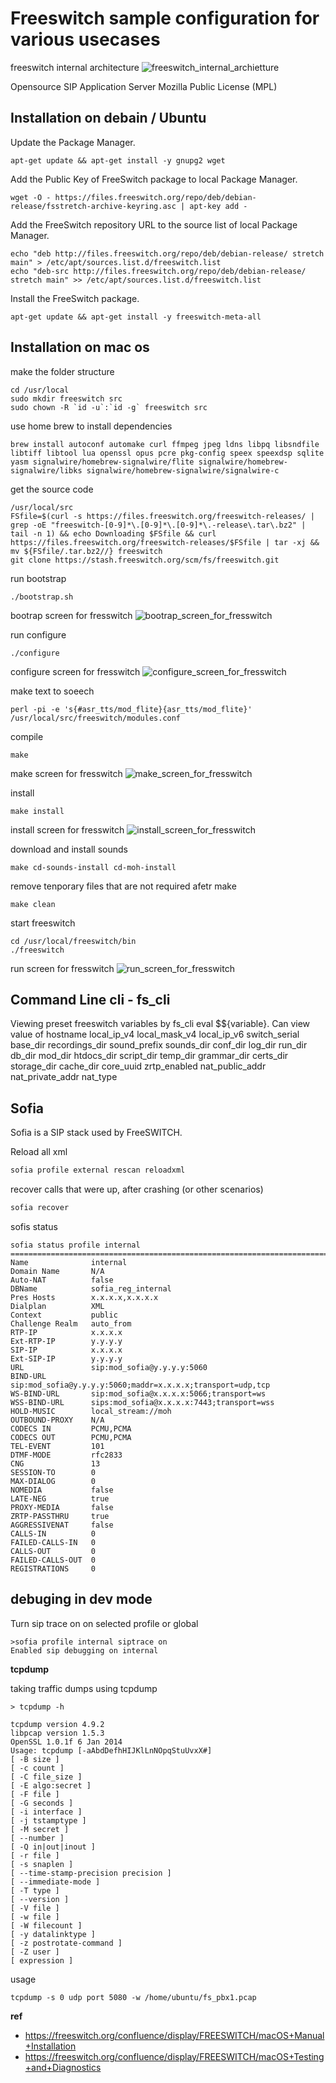 # Freeswitch sample configuration for various usecases

freeswitch internal architecture  ![freeswitch_internal_archietture](https://altanaitelecom.files.wordpress.com/2012/05/freeswitch.png?w=500)

Opensource SIP Application Server
Mozilla Public License (MPL)

## Installation on debain / Ubuntu

Update the Package Manager.
```
apt-get update && apt-get install -y gnupg2 wget
```

Add the Public Key of FreeSwitch package to local Package Manager.
```
wget -O - https://files.freeswitch.org/repo/deb/debian-release/fsstretch-archive-keyring.asc | apt-key add -
```

Add the FreeSwitch repository URL to the source list of local Package Manager.
```
echo "deb http://files.freeswitch.org/repo/deb/debian-release/ stretch main" > /etc/apt/sources.list.d/freeswitch.list
echo "deb-src http://files.freeswitch.org/repo/deb/debian-release/ stretch main" >> /etc/apt/sources.list.d/freeswitch.list
```

Install the FreeSwitch package.
```
apt-get update && apt-get install -y freeswitch-meta-all 
```

## Installation on mac os 

make the folder structure 
```
cd /usr/local      
sudo mkdir freeswitch src  
sudo chown -R `id -u`:`id -g` freeswitch src
```
use home brew to install dependencies 
```
brew install autoconf automake curl ffmpeg jpeg ldns libpq libsndfile libtiff libtool lua openssl opus pcre pkg-config speex speexdsp sqlite yasm signalwire/homebrew-signalwire/flite signalwire/homebrew-signalwire/libks signalwire/homebrew-signalwire/signalwire-c
```

get the source code 
```
/usr/local/src
FSfile=$(curl -s https://files.freeswitch.org/freeswitch-releases/ | grep -oE "freeswitch-[0-9]*\.[0-9]*\.[0-9]*\.-release\.tar\.bz2" | tail -n 1) && echo Downloading $FSfile && curl https://files.freeswitch.org/freeswitch-releases/$FSfile | tar -xj && mv ${FSfile/.tar.bz2//} freeswitch
git clone https://stash.freeswitch.org/scm/fs/freeswitch.git
```

run bootstrap 
```
./bootstrap.sh
```
bootrap screen for fresswitch ![bootrap_screen_for_fresswitch](screenshots/bootstarp_freeswitch.png)

run configure
```
./configure
```
configure screen for fresswitch ![configure_screen_for_fresswitch](screenshots/configure_freeswitch.png)

make text to soeech
```
perl -pi -e 's{#asr_tts/mod_flite}{asr_tts/mod_flite}' /usr/local/src/freeswitch/modules.conf
```

compile
```
make 
```
make screen for fresswitch ![make_screen_for_fresswitch](screenshots/make_freeswitch.png)

install
```
make install 
```
install screen for fresswitch ![install_screen_for_fresswitch](screenshots/make_install_freeswitch.png)

download and install sounds 
```
make cd-sounds-install cd-moh-install
```

remove tenporary files that are not required afetr make 
```
make clean
```

start freeswitch 
```
cd /usr/local/freeswitch/bin
./freeswitch
```
run screen for fresswitch ![run_screen_for_fresswitch](screenshots/run_freeswitch.png)


## Command Line cli - fs_cli

Viewing preset freeswitch variables by fs_cli eval $${variable}.  Can view value of 
hostname
local_ip_v4
local_mask_v4
local_ip_v6
switch_serial
base_dir
recordings_dir
sound_prefix
sounds_dir
conf_dir
log_dir
run_dir
db_dir
mod_dir
htdocs_dir
script_dir
temp_dir
grammar_dir
certs_dir
storage_dir
cache_dir
core_uuid
zrtp_enabled
nat_public_addr
nat_private_addr
nat_type

## Sofia 
Sofia is a SIP stack used by FreeSWITCH.

Reload all xml
```sh
sofia profile external rescan reloadxml
```

recover calls that were up, after crashing (or other scenarios)
```sh
sofia recover
```

sofis status
```
sofia status profile internal
=================================================================================================
Name              internal
Domain Name       N/A
Auto-NAT          false
DBName            sofia_reg_internal
Pres Hosts        x.x.x.x,x.x.x.x
Dialplan          XML
Context           public
Challenge Realm   auto_from
RTP-IP            x.x.x.x
Ext-RTP-IP        y.y.y.y
SIP-IP            x.x.x.x
Ext-SIP-IP        y.y.y.y
URL               sip:mod_sofia@y.y.y.y:5060
BIND-URL          sip:mod_sofia@y.y.y.y:5060;maddr=x.x.x.x;transport=udp,tcp
WS-BIND-URL       sip:mod_sofia@x.x.x.x:5066;transport=ws
WSS-BIND-URL      sips:mod_sofia@x.x.x.x:7443;transport=wss
HOLD-MUSIC        local_stream://moh
OUTBOUND-PROXY    N/A
CODECS IN         PCMU,PCMA
CODECS OUT        PCMU,PCMA
TEL-EVENT         101
DTMF-MODE         rfc2833
CNG               13
SESSION-TO        0
MAX-DIALOG        0
NOMEDIA           false
LATE-NEG          true
PROXY-MEDIA       false
ZRTP-PASSTHRU     true
AGGRESSIVENAT     false
CALLS-IN          0
FAILED-CALLS-IN   0
CALLS-OUT         0
FAILED-CALLS-OUT  0
REGISTRATIONS     0
```

## debuging in dev mode 

Turn sip trace on on selected profile or global
```
>sofia profile internal siptrace on
Enabled sip debugging on internal
```

**tcpdump**

taking traffic dumps using tcpdump


    > tcpdump -h
    
    tcpdump version 4.9.2
    libpcap version 1.5.3
    OpenSSL 1.0.1f 6 Jan 2014
    Usage: tcpdump [-aAbdDefhHIJKlLnNOpqStuUvxX#] 
    [ -B size ] 
    [ -c count ]
    [ -C file_size ] 
    [ -E algo:secret ] 
    [ -F file ] 
    [ -G seconds ]
    [ -i interface ] 
    [ -j tstamptype ] 
    [ -M secret ] 
    [ --number ]
    [ -Q in|out|inout ]
    [ -r file ] 
    [ -s snaplen ] 
    [ --time-stamp-precision precision ]
    [ --immediate-mode ] 
    [ -T type ] 
    [ --version ] 
    [ -V file ]
    [ -w file ] 
    [ -W filecount ] 
    [ -y datalinktype ] 
    [ -z postrotate-command ]
    [ -Z user ] 
    [ expression ]


usage 


    tcpdump -s 0 udp port 5080 -w /home/ubuntu/fs_pbx1.pcap


**ref**
- https://freeswitch.org/confluence/display/FREESWITCH/macOS+Manual+Installation
- https://freeswitch.org/confluence/display/FREESWITCH/macOS+Testing+and+Diagnostics
